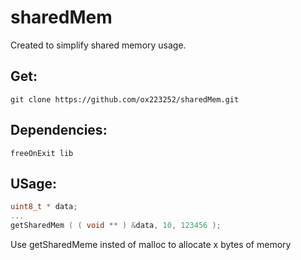# sharedMem
Created to simplify shared memory usage.

## Get:
```Shell
git clone https://github.com/ox223252/sharedMem.git
```

## Dependencies:
```
freeOnExit lib
```

## USage:
```C
uint8_t * data;
...
getSharedMem ( ( void ** ) &data, 10, 123456 );
```

Use getSharedMeme insted of malloc to allocate x bytes of memory 